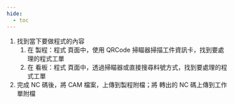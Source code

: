 ```yaml
---
hide:
  - toc
---
```


1. 找到當下要做程式的內容
    1. 在 製程：程式 頁面中，使用 QRCode 掃瞄器掃描工件資訊卡，找到要處理的程式工單
    2. 在 看板：程式 頁面中，透過掃瞄器或直接搜尋料號方式，找到要處理的程式工單
2. 完成 NC 碼後，將 CAM 檔案，上傳到製程附檔；將 轉出的 NC 碼上傳到工作單附檔